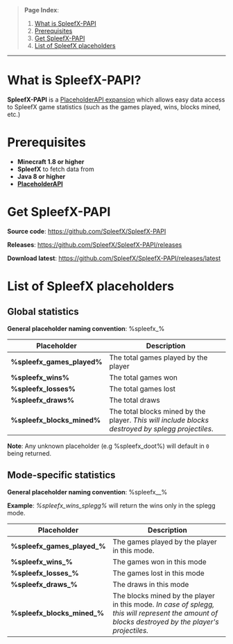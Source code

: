 > **Page Index**:
> 1. [What is SpleefX-PAPI](SpleefX-PAPI#what-is-spleefx-papi)
> 2. [Prerequisites](SpleefX-PAPI#prerequisites)
> 3. [Get SpleefX-PAPI](SpleefX-PAPI#get-spleefx-papi)
> 4. [List of SpleefX placeholders
](SpleefX-PAPI#list-of-spleefx-placeholders)
---

# What is SpleefX-PAPI?
**SpleefX-PAPI** is a [PlaceholderAPI expansion](https://placeholderapi.com) which allows easy data access to SpleefX game statistics (such as the games played, wins, blocks mined, etc.)

# Prerequisites
* **Minecraft 1.8 or higher**
* **SpleefX** to fetch data from
* **Java 8 or higher**
* [**PlaceholderAPI**](https://placeholderapi.com)

# Get SpleefX-PAPI
**Source code**: https://github.com/SpleefX/SpleefX-PAPI

**Releases**: https://github.com/SpleefX/SpleefX-PAPI/releases

**Download latest**: https://github.com/SpleefX/SpleefX-PAPI/releases/latest

# List of SpleefX placeholders

## Global statistics
**General placeholder naming convention**: %spleefx_<statistic>%

| Placeholder | Description |
| -- | -- |
| **%spleefx_games_played%** | The total games played by the player |
| **%spleefx_wins%** | The total games won |
| **%spleefx_losses%** | The total games lost |
| **%spleefx_draws%** | The total draws |
| **%spleefx_blocks_mined%** | The total blocks mined by the player. *This will include blocks destroyed by splegg projectiles*. |

**Note**: Any unknown placeholder (e.g %spleefx_doot%) will default in `0` being returned.

## Mode-specific statistics
**General placeholder naming convention**: %spleefx_<statistic>_<mode>%

**Example**: *%spleefx_wins_splegg%* will return the wins only in the splegg mode.

| Placeholder | Description |
|--|--|
| **%spleefx_games_played_<mode>%** | The games played by the player in this mode. |
| **%spleefx_wins_<mode>%** | The games won in this mode |
| **%spleefx_losses_<mode>%** | The games lost in this mode |
| **%spleefx_draws_<mode>%** | The draws in this mode |
| **%spleefx_blocks_mined_<mode>%** | The blocks mined by the player in this mode. *In case of splegg, this will represent the amount of blocks destroyed by the player's projectiles.* |